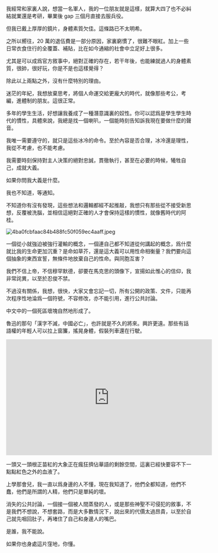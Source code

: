 我經常和家裏人說，想當一名軍人，我的一位朋友就是這樣，就算大四了也不必糾結就業還是考研，畢業後 gap 三個月直接去服兵役。

但我已戴上厚厚的鏡片，身體素質欠佳。這條路已不太明希。

之所以嚮往，20 萬的退伍費是一部分原因，家裏窮慣了，很難不眼紅。加上一些日常衣食住行的全覆蓋、補貼，比在如今通縮的社會中立足好上很多。

尤其是可以成爲官方敘事中，絕對正確的存在，若干年後，也能練就過人的身體素質，很帥，很好玩，你是不是也這樣覺得？

除此以上兩點之外，沒有什麼特別的理由。

迷茫的年紀，我想放棄思考，將個人命運交給更龐大的時代，就像那些考公，考編，進體制的朋友。這很正常。

多年的學生生活，好想讓我養成了一種潛意識裏的奴性。你可以認爲是學生學生時代的慣性，具體來說，我總是找一個喇叭，一個能時刻告知訴我現在要做什麼的聲音。

我唯一需要遵守的，就只是這些冰冷的命令。至於內容是否合理，冰冷還是理性，我從不考慮，也不能考慮。

我需要時刻保持對主人決策的絕對忠誠，貫徹執行，甚至在必要的時候，犧牲自己，成就大義。

如果你問我大義是什麼。

我也不知道，等通知。

不知道你有沒有發現，這些想法和邏輯都經不起推敲，我想只有那些從不接受新思想，反覆被洗腦，並相信這絕對正確的人才會保持這樣的慣性，就像舊時代的阿桂。

![4ba0fcbfaac84b488fc50f059ec4aaff.jpeg](https://github.com/bGZo/blog/assets/57313137/c3f7a34d-2565-498a-810e-c7f2cfdd0e01)

一個從小就強迫被強行灌輸的概念，一個連自己都不知道從何講起的概念，爲什麼就比我的生命更加沉重？是命如草芥，還是這大義可以用性命相衡量？我們要向這個抽象的東西宣誓，無條件地放棄自己的性命。與同胞互害？

我們不信上帝，不信穆罕默德，卻要在馬克思的頭像下，宣揚如此惟心的信仰，我非常詫異，以至於忍俊不禁。

不過沒有關係，我想，很快，大家又會忘記一切，所有公開的政策、文件，只能再次程序性地淪爲一個符號，不容修改，亦不能引用，進行公共討論。

中文中的一個死區壞塊自然地形成了。

魯迅的那句「漢字不滅，中國必亡」，也許就是不久的將來。興許更遠。那些有話語權的年輕人可以拉上窗簾，搖晃身體，假裝列車還在行駛。

<iframe width="560" height="315" src="https://www.youtube.com/embed/wszg3BAOEV8" title="YouTube video player" frameborder="0" allow="accelerometer; autoplay; clipboard-write; encrypted-media; gyroscope; picture-in-picture; web-share" referrerpolicy="strict-origin-when-cross-origin" allowfullscreen></iframe>

一頭又一頭根正苗紅的大象正在瘋狂擠佔華語的剩餘空間，這裏已經快要容不下一點點紅色之外的血液了。

上學那會兒，我一直以爲身邊的人不懂，現在我知道了，他們全都知道，他們不蠢，他們是所謂的人精，他們只是單純的壞。

消失的公共討論，一個接一個被人間蒸發的人，或是那些神聖不可侵犯的敘事，不是我們不想說，不想套路，而是大多數情況下，說出來的代價太過昂貴，以至於自己就先咽回肚子，再堵住了自己和身邊人的嘴巴。

是誰，我不能說。

如果你也身處這片窪地，你懂。